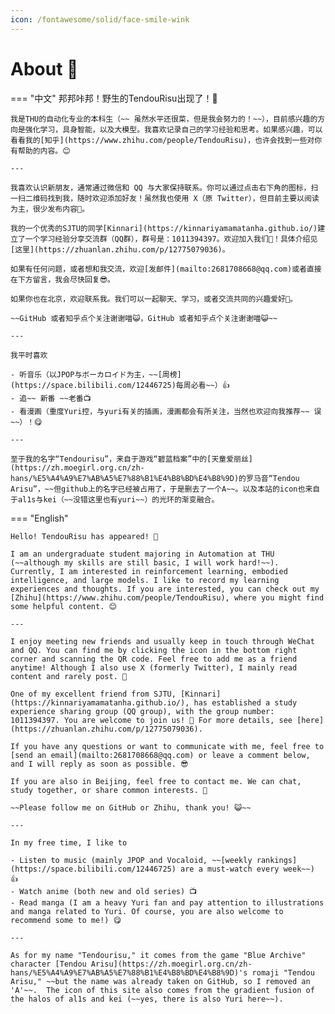 ```yaml
---
icon: /fontawesome/solid/face-smile-wink
---
```


# About 🥳

=== "中文"
    邦邦咔邦！野生的TendouRisu出现了！🥳

    我是THU的自动化专业的本科生（~~ 虽然水平还很菜，但是我会努力的！~~），目前感兴趣的方向是强化学习，具身智能，以及大模型。我喜欢记录自己的学习经验和思考。如果感兴趣，可以看看我的[知乎](https://www.zhihu.com/people/TendouRisu)，也许会找到一些对你有帮助的内容。😊

    ---

    我喜欢认识新朋友，通常通过微信和 QQ 与大家保持联系。你可以通过点击右下角的图标，扫一扫二维码找到我，随时欢迎添加好友！虽然我也使用 X（原 Twitter），但目前主要以阅读为主，很少发布内容👀。

    我的一个优秀的SJTU的同学[Kinnari](https://kinnariyamamatanha.github.io/)建立了一个学习经验分享交流群（QQ群），群号是：1011394397。欢迎加入我们🎉！具体介绍见[这里](https://zhuanlan.zhihu.com/p/12775079036)。

    如果有任何问题，或者想和我交流，欢迎[发邮件](mailto:2681708668@qq.com)或者直接在下方留言，我会尽快回复😎。

    如果你也在北京，欢迎联系我。我们可以一起聊天、学习，或者交流共同的兴趣爱好👻。

    ~~GitHub 或者知乎点个关注谢谢喵😺，GitHub 或者知乎点个关注谢谢喵😺~~

    ---

    我平时喜欢

    - 听音乐（以JPOP与ボーカロイド为主，~~[周榜](https://space.bilibili.com/12446725)每周必看~~）👍
    - 追~~ 新番 ~~老番📺
    - 看漫画（重度Yuri控，与yuri有关的插画，漫画都会有所关注，当然也欢迎向我推荐~~ 误 ~~）！😋

    ---

    至于我的名字“Tendourisu”，来自于游戏“碧蓝档案”中的[天童爱丽丝](https://zh.moegirl.org.cn/zh-hans/%E5%A4%A9%E7%AB%A5%E7%88%B1%E4%B8%BD%E4%B8%9D)的罗马音“Tendou Arisu”，~~但github上的名字已经被占用了，于是删去了一个A~~。以及本站的icon也来自于al1s与kei（~~没错这里也有yuri~~）的光环的渐变融合。

=== "English"

    Hello! TendouRisu has appeared! 🥳

    I am an undergraduate student majoring in Automation at THU (~~although my skills are still basic, I will work hard!~~). Currently, I am interested in reinforcement learning, embodied intelligence, and large models. I like to record my learning experiences and thoughts. If you are interested, you can check out my [Zhihu](https://www.zhihu.com/people/TendouRisu), where you might find some helpful content. 😊

    ---

    I enjoy meeting new friends and usually keep in touch through WeChat and QQ. You can find me by clicking the icon in the bottom right corner and scanning the QR code. Feel free to add me as a friend anytime! Although I also use X (formerly Twitter), I mainly read content and rarely post. 👀

    One of my excellent friend from SJTU, [Kinnari](https://kinnariyamamatanha.github.io/), has established a study experience sharing group (QQ group), with the group number: 1011394397. You are welcome to join us! 🎉 For more details, see [here](https://zhuanlan.zhihu.com/p/12775079036).

    If you have any questions or want to communicate with me, feel free to [send an email](mailto:2681708668@qq.com) or leave a comment below, and I will reply as soon as possible. 😎

    If you are also in Beijing, feel free to contact me. We can chat, study together, or share common interests. 👻

    ~~Please follow me on GitHub or Zhihu, thank you! 😺~~

    ---

    In my free time, I like to
    
    - Listen to music (mainly JPOP and Vocaloid, ~~[weekly rankings](https://space.bilibili.com/12446725) are a must-watch every week~~) 👍
    - Watch anime (both new and old series) 📺
    - Read manga (I am a heavy Yuri fan and pay attention to illustrations and manga related to Yuri. Of course, you are also welcome to recommend some to me!) 😋

    ---

    As for my name "Tendourisu," it comes from the game "Blue Archive" character [Tendou Arisu](https://zh.moegirl.org.cn/zh-hans/%E5%A4%A9%E7%AB%A5%E7%88%B1%E4%B8%BD%E4%B8%9D)'s romaji "Tendou Arisu," ~~but the name was already taken on GitHub, so I removed an 'A'~~.  The icon of this site also comes from the gradient fusion of the halos of al1s and kei (~~yes, there is also Yuri here~~).

